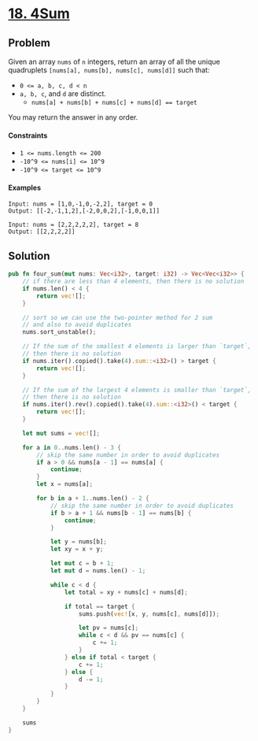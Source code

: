 # [18. 4Sum](https://leetcode.com/problems/4sum/)

## Problem

Given an array `nums` of `n` integers, return an array of all the unique
quadruplets `[nums[a], nums[b], nums[c], nums[d]]` such that:

* `0 <= a, b, c, d < n`
* `a, b, c`, and `d` are distinct.
    * `nums[a] + nums[b] + nums[c] + nums[d] == target`

You may return the answer in any order.

#### Constraints

* `1 <= nums.length <= 200`
* `-10^9 <= nums[i] <= 10^9`
* `-10^9 <= target <= 10^9`

#### Examples

```text
Input: nums = [1,0,-1,0,-2,2], target = 0
Output: [[-2,-1,1,2],[-2,0,0,2],[-1,0,0,1]]
```

```text
Input: nums = [2,2,2,2,2], target = 8
Output: [[2,2,2,2]]
```

## Solution

```rust
pub fn four_sum(mut nums: Vec<i32>, target: i32) -> Vec<Vec<i32>> {
    // if there are less than 4 elements, then there is no solution
    if nums.len() < 4 {
        return vec![];
    }

    // sort so we can use the two-pointer method for 2 sum 
    // and also to avoid duplicates
    nums.sort_unstable();

    // If the sum of the smallest 4 elements is larger than `target`, 
    // then there is no solution
    if nums.iter().copied().take(4).sum::<i32>() > target {
        return vec![];
    }

    // If the sum of the largest 4 elements is smaller than `target`, 
    // then there is no solution    
    if nums.iter().rev().copied().take(4).sum::<i32>() < target {
        return vec![];
    }

    let mut sums = vec![];

    for a in 0..nums.len() - 3 {
        // skip the same number in order to avoid duplicates
        if a > 0 && nums[a - 1] == nums[a] {
            continue;
        }
        let x = nums[a];

        for b in a + 1..nums.len() - 2 {
            // skip the same number in order to avoid duplicates
            if b > a + 1 && nums[b - 1] == nums[b] {
                continue;
            }

            let y = nums[b];
            let xy = x + y;

            let mut c = b + 1;
            let mut d = nums.len() - 1;

            while c < d {
                let total = xy + nums[c] + nums[d];

                if total == target {
                    sums.push(vec![x, y, nums[c], nums[d]]);

                    let pv = nums[c];
                    while c < d && pv == nums[c] {
                        c += 1;
                    }
                } else if total < target {
                    c += 1;
                } else {
                    d -= 1;
                }
            }
        }
    }

    sums
}
```